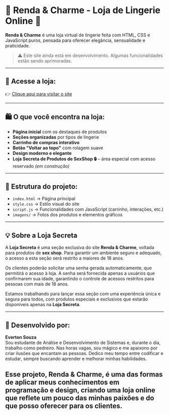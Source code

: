 # 🌸 Renda & Charme - Loja de Lingerie Online 👙

**Renda & Charme** é uma loja virtual de lingerie feita com HTML, CSS e JavaScript puros, pensada para oferecer elegância, sensualidade e praticidade.

> ⚠️ Este site ainda está em desenvolvimento. Algumas funcionalidades estão sendo aprimoradas.

---

## 🔗 Acesse a loja:
👉 [Clique aqui para visitar o site](https://devevertonsouza.github.io/Loja-Renda-Charme/)

---

## 🛍️ O que você encontra na loja:

- **Página inicial** com os destaques de produtos
- **Seções organizadas** por tipos de lingerie
- **Carrinho de compras interativo**
- **Botão "Voltar ao topo"** com rolagem suave
- **Design moderno e elegante**
- **Loja Secreta de Produtos de SexShop 🔒** – área especial com acesso reservado *(em construção)*

---

## 📁 Estrutura do projeto:

- `index.html` → Página principal
- `style.css` → Estilo visual do site
- `script.js` → Funcionalidades com JavaScript (carrinho, interações, etc.)
- `imagens/` → Fotos dos produtos e elementos gráficos

---

## 💡 Sobre a Loja Secreta

A **Loja Secreta** é uma seção exclusiva do site **Renda & Charme**, voltada para produtos de **sex shop**. Para garantir um ambiente seguro e adequado, o acesso a esta seção será restrito a maiores de 18 anos. 

Os clientes poderão solicitar uma senha gerada automaticamente, que permitirá o acesso à loja. A senha será fornecida apenas a usuários que confirmarem sua idade, garantindo o controle de acessos restritos para pessoas com mais de 18 anos.

Estamos trabalhando para lançar essa seção com uma experiência única e segura para todos, com produtos especiais e exclusivos que estarão disponíveis apenas na **Loja Secreta**.


---

## 👤 Desenvolvido por:

**Everton Souza**  
Sou estudante de Análise e Desenvolvimento de Sistemas e, durante o dia, trabalho como pedreiro. Nas horas vagas, sou mágico e me apaixono por criar ilusões que encantam as pessoas. Dedico meu tempo entre codificar e estudar, sempre buscando aprender e melhorar minhas habilidades.

Esse projeto, Renda & Charme, é uma das formas de aplicar meus conhecimentos em programação e design, criando uma loja online que reflete um pouco das minhas paixões e do que posso oferecer para os clientes.
---

